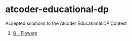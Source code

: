 # atcoder-educational-dp
Accepted solutions to the Atcoder Educational DP Contest

1. [Q - Flowers](src/Q%20-%20Flowers.cpp)